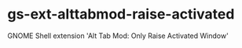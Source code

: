 gs-ext-alttabmod-raise-activated
================================

GNOME Shell extension 'Alt Tab Mod: Only Raise Activated Window'